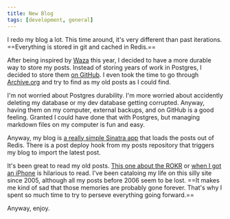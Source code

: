 ```yaml
---
title: New Blog
tags: [development, general]
---
```


I redo my blog a lot. This time around, it's very different than past iterations. ==Everything is stored in git and cached in Redis.==

After being inspired by [Waza](http://waza.heroku.com) this year, I decided to have a more durable way to store my posts. Instead of storing years of work in Postgres, I decided to store them [on GitHub](https://github.com/soffes/blog). I even took the time to go through [Archive.org](http://archive.org) and try to find as my old posts as I could find.

I'm not worried about Postgres durability. I'm more worried about accidently deleting my database or my dev database getting corrupted. Anyway, having them on my computer, external backups, and on GitHub is a good feeling. Granted I could have done that with Postgres, but managing markdown files on my computer is fun and easy.

Anyway, my blog is [a really simple Sinatra app](https://github.com/soffes/soff.es) that loads the posts out of Redis. There is a post deploy hook from my posts repository that triggers my blog to import the latest post.

It's been great to read my old posts. [This one about the ROKR](/the-motorola-rokr) or [when I got an iPhone](http://soff.es/i-got-an-iphone) is hilarious to read. I've been cataloing my life on this silly site since 2005, although all my posts before 2006 seem to be lost. ==It makes me kind of sad that those memories are probably gone forever. That's why I spent so much time to try to perseve everything going forward.==

Anyway, enjoy.
